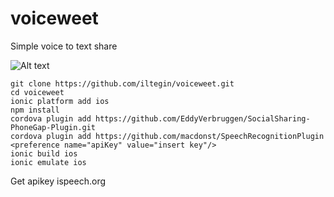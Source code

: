 # voiceweet
Simple voice to text share

![Alt text](/g.gif)


```
git clone https://github.com/iltegin/voiceweet.git
cd voiceweet
ionic platform add ios
npm install
cordova plugin add https://github.com/EddyVerbruggen/SocialSharing-PhoneGap-Plugin.git 
cordova plugin add https://github.com/macdonst/SpeechRecognitionPlugin
<preference name="apiKey" value="insert key"/>
ionic build ios
ionic emulate ios
```

Get apikey ispeech.org 


